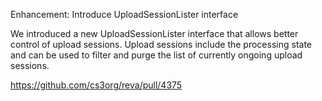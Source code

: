 Enhancement: Introduce UploadSessionLister interface

We introduced a new UploadSessionLister interface that allows better control of upload sessions. Upload sessions include the processing state and can be used to filter and purge the list of currently ongoing upload sessions.

https://github.com/cs3org/reva/pull/4375
